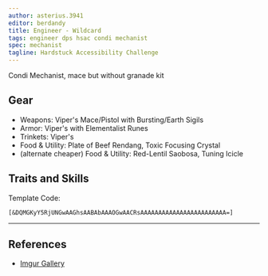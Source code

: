 ```yaml
---
author: asterius.3941
editor: berdandy
title: Engineer - Wildcard
tags: engineer dps hsac condi mechanist
spec: mechanist
tagline: Hardstuck Accessibility Challenge
---
```


Condi Mechanist, mace but without granade kit

## Gear

- Weapons: Viper's Mace/Pistol with Bursting/Earth Sigils
- Armor: Viper's with Elementalist Runes
- Trinkets: Viper's
- Food & Utility: Plate of Beef Rendang, Toxic Focusing Crystal
- (alternate cheaper) Food & Utility: Red-Lentil Saobosa, Tuning Icicle

## Traits and Skills

Template Code:

`[&DQMGKyY5RjUNGwAAGhsAABAbAAAOGwAACRsAAAAAAAAAAAAAAAAAAAAAAAA=]`

---

<div
  data-armory-embed='skills'
  data-armory-ids='63049,63253,63111,63113,63095'
>
</div>
<div
  data-armory-embed='specializations'
  data-armory-ids='6,38,70'
  data-armory-6-traits='1882,1892,505'
  data-armory-38-traits='1878,2006,433'
  data-armory-70-traits='2282,2270,2298'
>
</div>
<script async src='https://unpkg.com/armory-embeds@^0.x.x/armory-embeds.js'></script>



## References

- [Imgur Gallery](https://imgur.com/a/0EUKXeX)
